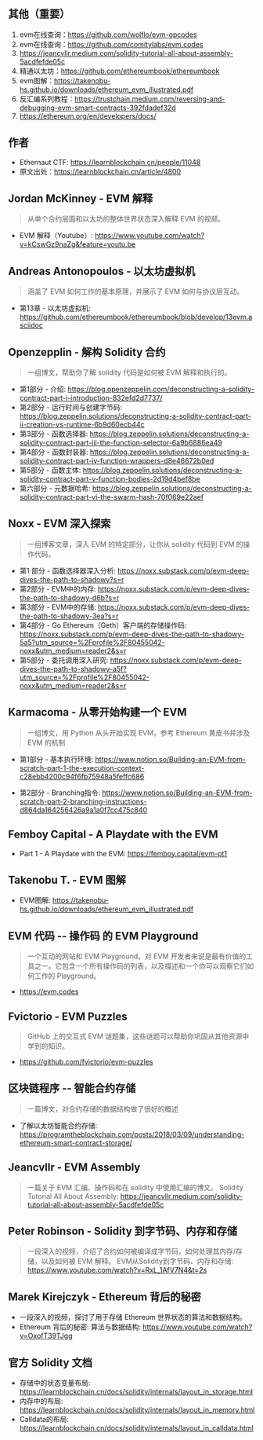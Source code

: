 

## 其他（重要）

1. evm在线查询：https://github.com/wolflo/evm-opcodes
2. evm在线查询：https://github.com/comitylabs/evm.codes
3. https://jeancvllr.medium.com/solidity-tutorial-all-about-assembly-5acdfefde05c
4. 精通以太坊：https://github.com/ethereumbook/ethereumbook
5. evm图解：https://takenobu-hs.github.io/downloads/ethereum_evm_illustrated.pdf
6. 反汇编系列教程：https://trustchain.medium.com/reversing-and-debugging-evm-smart-contracts-392fdadef32d
7. https://ethereum.org/en/developers/docs/



## 作者

- Ethernaut CTF: https://learnblockchain.cn/people/11048
- 原文出处：https://learnblockchain.cn/article/4800



## Jordan McKinney - EVM 解释

> 从单个合约层面和以太坊的整体世界状态深入解释 EVM 的视频。

- EVM 解释（Youtube）: https://www.youtube.com/watch?v=kCswGz9naZg&feature=youtu.be



## Andreas Antonopoulos - 以太坊虚拟机

> 涵盖了 EVM 如何工作的基本原理，并展示了 EVM 如何与协议层互动。

- 第13章 - 以太坊虚拟机: https://github.com/ethereumbook/ethereumbook/blob/develop/13evm.asciidoc



## Openzepplin - 解构 Solidity 合约

> 一组博文，帮助你了解 solidity 代码是如何被 EVM 解释和执行的。

- 第1部分 - 介绍: https://blog.openzeppelin.com/deconstructing-a-solidity-contract-part-i-introduction-832efd2d7737/
- 第2部分 - 运行时间与创建字节码: https://blog.zeppelin.solutions/deconstructing-a-solidity-contract-part-ii-creation-vs-runtime-6b9d60ecb44c
- 第3部分 - 函数选择器: https://blog.zeppelin.solutions/deconstructing-a-solidity-contract-part-iii-the-function-selector-6a9b6886ea49
- 第4部分 - 函数封装器: https://blog.zeppelin.solutions/deconstructing-a-solidity-contract-part-iv-function-wrappers-d8e46672b0ed
- 第5部分 - 函数主体: https://blog.zeppelin.solutions/deconstructing-a-solidity-contract-part-v-function-bodies-2d19d4bef8be
- 第六部分 - 元数据哈希: https://blog.zeppelin.solutions/deconstructing-a-solidity-contract-part-vi-the-swarm-hash-70f069e22aef



## Noxx - EVM 深入探索

> 一组博客文章，深入 EVM 的特定部分，让你从 solidity 代码到 EVM 的操作代码。

- 第1 部分 - 函数选择器深入分析: https://noxx.substack.com/p/evm-deep-dives-the-path-to-shadowy?s=r
- 第2部分 - EVM中的内存: https://noxx.substack.com/p/evm-deep-dives-the-path-to-shadowy-d6b?s=r
- 第3部分 - EVM中的存储: https://noxx.substack.com/p/evm-deep-dives-the-path-to-shadowy-3ea?s=r
- 第4部分 - Go Ethereum（Geth）客户端的存储操作码: https://noxx.substack.com/p/evm-deep-dives-the-path-to-shadowy-5a5?utm_source=%2Fprofile%2F80455042-noxx&utm_medium=reader2&s=r
- 第5部分 - 委托调用深入研究: https://noxx.substack.com/p/evm-deep-dives-the-path-to-shadowy-a5f?utm_source=%2Fprofile%2F80455042-noxx&utm_medium=reader2&s=r



## Karmacoma - 从零开始构建一个 EVM

> 一组博文，用 Python 从头开始实现 EVM，参考 Ethereum 黄皮书并涉及 EVM 的机制

- 第1部分 - 基本执行环境: https://www.notion.so/Building-an-EVM-from-scratch-part-1-the-execution-context-c28ebb4200c94f6fb75948a5feffc686

- 第2部分 - Branching指令: https://www.notion.so/Building-an-EVM-from-scratch-part-2-branching-instructions-d864da164256426a9a1a0f7cc475c840



## Femboy Capital - A Playdate with the EVM

- Part 1 - A Playdate with the EVM: https://femboy.capital/evm-pt1



## Takenobu T. - EVM 图解

- EVM图解: https://takenobu-hs.github.io/downloads/ethereum_evm_illustrated.pdf



## EVM 代码 -- 操作码 的 EVM Playground

>  一个互动的网站和 EVM Playground。对 EVM 开发者来说是最有价值的工具之一。它包含一个所有操作码的列表，以及描述和一个你可以观察它们如何工作的 Playground。

- https://evm.codes



## Fvictorio - EVM Puzzles

> GitHub 上的交互式 EVM 谜题集，这些谜题可以帮助你巩固从其他资源中学到的知识。

- https://github.com/fvictorio/evm-puzzles



## 区块链程序 -- 智能合约存储

> 一篇博文，对合约存储的数据结构做了很好的概述

- 了解以太坊智能合约存储: https://programtheblockchain.com/posts/2018/03/09/understanding-ethereum-smart-contract-storage/



## Jeancvllr - EVM Assembly

> 一篇关于 EVM 汇编、操作码和在 solidity 中使用汇编的博文。
> Solidity Tutorial All About Assembly: https://jeancvllr.medium.com/solidity-tutorial-all-about-assembly-5acdfefde05c



## Peter Robinson - Solidity 到字节码、内存和存储

> 一段深入的视频，介绍了合约如何被编译成字节码，如何处理其内存/存储，以及如何被 EVM 解释。
> EVM从Solidity到字节码、内存和存储: https://www.youtube.com/watch?v=RxL_1AfV7N4&t=2s



## Marek Kirejczyk - Ethereum 背后的秘密

- 一段深入的视频，探讨了用于存储 Ethereum 世界状态的算法和数据结构。
- Ethereum 背后的秘密: 算法与数据结构: https://www.youtube.com/watch?v=OxofT39TJgg



## 官方 Solidity 文档

- 存储中的状态变量布局: https://learnblockchain.cn/docs/solidity/internals/layout_in_storage.html
- 内存中的布局: https://learnblockchain.cn/docs/solidity/internals/layout_in_memory.html
- Calldata的布局: https://learnblockchain.cn/docs/solidity/internals/layout_in_calldata.html